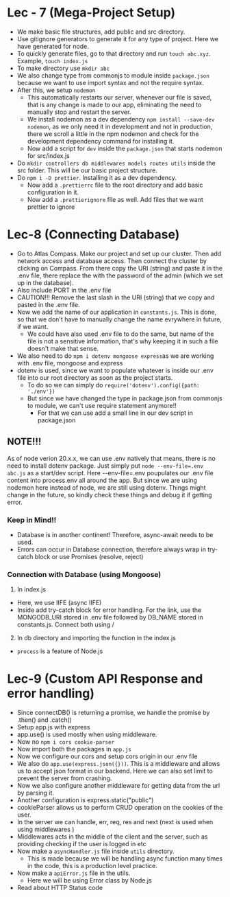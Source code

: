 # Lec - 7 (Mega-Project Setup)

- We make basic file structures, add public and src directory.
- Use gitignore generators to generate it for any type of project. Here we have generated for node.
- To quickly generate files, go to that directory and run `touch abc.xyz`. Example, `touch index.js`
- To make directory use `mkdir abc`
- We also change type from commonjs to module inside `package.json` because we want to use import syntax and not the require syntax.
- After this, we setup `nodemon`
  - This automatically restarts our server, whenever our file is saved, that is any change is made to our app, eliminating the need to manually stop and restart the server.
  - We install nodemon as a dev dependency `npm install --save-dev nodemon`, as we only need it in development and not in production, there we scroll a little in the npm nodemon and check for the development dependency command for installing it.
  - Now add a script for `dev` inside the `package.json` that starts nodemon for src/index.js
- Do `mkdir controllers db middlewares models routes utils` inside the src folder. This will be our basic project structure.
- Do `npm i -D prettier`. Installing it as a dev dependency.
  - Now add a `.prettierrc` file to the root directory and add basic configuration in it.
  - Now add a `.prettierignore` file as well. Add files that we want prettier to ignore

# Lec-8 (Connecting Database)

- Go to Atlas Compass. Make our project and set up our cluster. Then add network access and database access. Then connect the cluster by clicking on Compass. From there copy the URI (string) and paste it in the .env file, there replace the <db-password> with the password of the admin (which we set up in the database).
- Also include PORT in the .env file
- CAUTION!!! Remove the last slash in the URI (string) that we copy and pasted in the .env file.
- Now we add the name of our application in `constants.js`. This is done, so that we don't have to manually change the name evrywhere in future, if we want. 
  - We could  have also used .env file to do the same, but name of the file is not a sensitive information, that's why keeping it in such a file doesn't make that sense.
- We also need to do `npm i dotenv mongoose express`as we are working with .env file, mongoose and express
- dotenv is used, since we want to populate whatever is inside our .env file into our root directory as soon as the project starts.
  - To do so we can simply do `require('dotenv').config({path: './env'})`
  - But since we have changed the type in package.json from commonjs to module, we can't use require statement anymore!!
    - For that we can use add a small line in our dev script in package.json 

## NOTE!!!

As of node verion 20.x.x, we can use .env natively that means, there is no need to install dotenv package. Just simply put `node --env-file=.env abc.js` as a start/dev script. Here --env-file=.env poupulates our .env file content into process.env all around the app. But since we are using nodemon here instead of node, we are still using dotenv. Things might change in the future, so kindly check these things and debug it if getting error. 

### Keep in Mind!!

- Database is in another continent! Therefore, async-await needs to be used.
- Errors can occur in Database connection, therefore always wrap in try-catch block or use Promises (resolve, reject)

### Connection with Database (using Mongoose)

1. In index.js 

- Here, we use IIFE (async IIFE)
- Inside add try-catch block for error handling. For the link, use the MONGODB_URI stored in .env file followed by DB_NAME stored in constants.js. Connect both using /

2. In db directory and importing the function in the index.js


- `process` is a feature of Node.js

# Lec-9 (Custom API Response and error handling)

- Since connectDB() is returning a promise, we handle the promise by .then() and .catch()
- Setup app.js with express
- app.use() is used mostly  when using middleware.
- Now no `npm i cors cookie-parser`
- Now import both the packages in `app.js`
- Now we configure our cors and setup cors origin in our .env file
- We also do `app.use(express.json({}))`. This is a middleware and allows us to accept json format in our backend. Here we can also set limit to prevent the server from crashing.
- Now we also configure another middleware for getting data from the url by parsing it.
- Another configuration is express.static("public")
- cookieParser allows us to perform CRUD operation on the cookies of the user.
- In the server we can handle, err, req, res and next (next is used when using middlewares )
- Middlewares acts in the middle of the client and the server, such as providing checking if the user is logged in etc
- Now make a `asyncHandler.js` file inside `utils` directory.
  - This is made because we will be handling async function many times in the code, this is a production level practice.
- Now make a `apiError.js` file in the utils.
  - Here we will be using Error class by Node.js
- Read about HTTP Status code